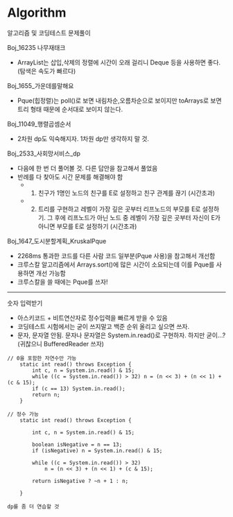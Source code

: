 # Algorithm
알고리즘 및 코딩테스트 문제풀이

Boj_16235 나무재태크
- ArrayList는 삽입,삭제의 정렬에 시간이 오래 걸리니 Deque 등을 사용하면 좋다. (탐색은 속도가 빠르다)

Boj_1655_가운데를말해요
- Pque(힙정렬)는 poll()로 보면 내림차순,오름차순으로 보이지만 toArrays로 보면 트리 형태 때문에 순서대로 보이지 않는다.

Boj_11049_행렬곱셈순서
- 2차원 dp도 익숙해지자. 1차원 dp만 생각하지 말 것.

Boj_2533_사회망서비스_dp
- 다음에 한 번 더 풀어볼 것. 다른 답안을 참고해서 풀었음
- 반례를 다 찾아도 시간 문제를 해결해야 함
  - 1. 친구가 1명인 노드의 친구를 E로 설정하고 친구 관계를 끊기 (시간초과)
  - 2. 트리를 구현하고 레벨이 가장 깊은 곳부터 리프노드의 부모를 E로 설정하기. 그 후에 리프노드가 아닌 노드 중 레벨이 가장 깊은 곳부터 자신이 E가 아니면 부모를 E로 설정하기 (시간초과)

Boj_1647_도시분할계획_KruskalPque
- 2268ms 통과한 코드를 다른 사람 코드 일부분(Pque 사용)을 참고해서 개선함
- 크루스칼 알고리즘에서 Arrays.sort()에 많은 시간이 소요되는데 이를 Pque를 사용하면 개선 가능함
- 크루스칼을 쓸 때에는 Pque를 쓰자!

---
숫자 입력받기
- 아스키코드 + 비트연산자로 정수입력을 빠르게 받을 수 있음
- 코딩테스트 시험에서는 굳이 쓰지말고 백준 순위 올리고 싶으면 쓰자.
- 문자, 문자열 안됨. 문자나 문자열은 System.in.read()로 구현하자. 하지만 굳이...? (귀찮으니 BufferedReader 쓰자)
```
// 0을 포함한 자연수만 가능
    static int read() throws Exception {
        int c, n = System.in.read() & 15;
        while ((c = System.in.read()) > 32) n = (n << 3) + (n << 1) + (c & 15);
        if (c == 13) System.in.read();
        return n;
    }
```
```
// 정수 가능
    static int read() throws Exception {

        int c, n = System.in.read() & 15;

        boolean isNegative = n == 13;
        if (isNegative) n = System.in.read() & 15;

        while ((c = System.in.read()) > 32)
            n = (n << 3) + (n << 1) + (c & 15);

        return isNegative ? ~n + 1 : n;

    }
```
`dp를 좀 더 연습할 것`

